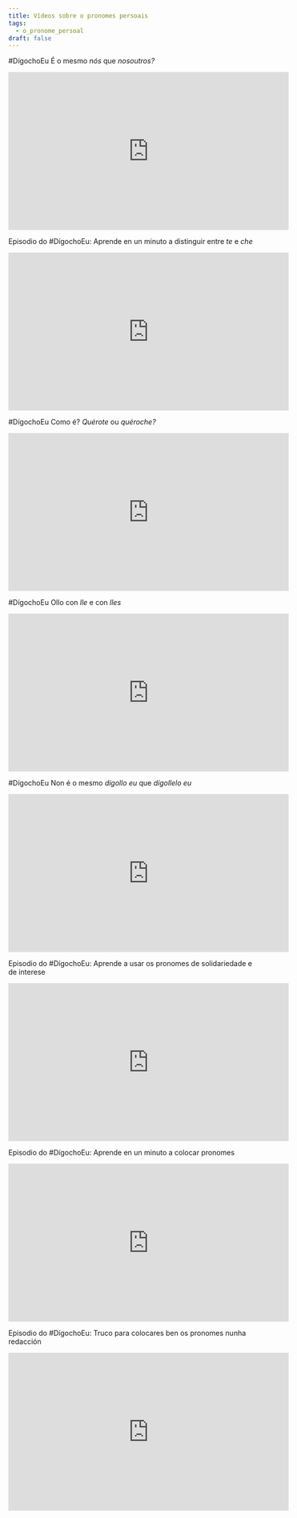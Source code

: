 ```yaml
---
title: Vídeos sobre o pronomes persoais
tags:
  - o_pronome_persoal
draft: false
---
```

\#DígochoEu É o mesmo *nós* que *nosoutros?*

<iframe width="560" height="315" src="https://www.youtube.com/embed/jqFkKg4wyqc" title="YouTube video player" frameborder="0" allow="accelerometer; autoplay; clipboard-write; encrypted-media; gyroscope; picture-in-picture" allowfullscreen></iframe>

Episodio do #DígochoEu: Aprende en un minuto a distinguir entre *te* e *che* 

<iframe width="560" height="315" src="https://www.youtube.com/embed/rdaCfWWvQp4" title="YouTube video player" frameborder="0" allow="accelerometer; autoplay; clipboard-write; encrypted-media; gyroscope; picture-in-picture" allowfullscreen></iframe>

\#DígochoEu Como é? *Quérote* ou *quéroche?*

<iframe width="560" height="315" src="https://www.youtube.com/embed/gBdKQv7PmC0" title="YouTube video player" frameborder="0" allow="accelerometer; autoplay; clipboard-write; encrypted-media; gyroscope; picture-in-picture" allowfullscreen></iframe>

\#DígochoEu Ollo con *lle* e con *lles*

<iframe width="560" height="315" src="https://www.youtube.com/embed/CHH-bjhmj2Q" title="YouTube video player" frameborder="0" allow="accelerometer; autoplay; clipboard-write; encrypted-media; gyroscope; picture-in-picture" allowfullscreen></iframe>

\#DígochoEu Non é o mesmo *dígollo eu* que *dígollelo eu*

<iframe width="560" height="315" src="https://www.youtube.com/embed/UdHFwMCQ1jA" title="YouTube video player" frameborder="0" allow="accelerometer; autoplay; clipboard-write; encrypted-media; gyroscope; picture-in-picture" allowfullscreen></iframe>

Episodio do #DígochoEu: Aprende a usar os pronomes de solidariedade e de interese

<iframe width="560" height="315" src="https://www.youtube.com/embed/TG6xcy8-9nw" title="YouTube video player" frameborder="0" allow="accelerometer; autoplay; clipboard-write; encrypted-media; gyroscope; picture-in-picture" allowfullscreen></iframe>

Episodio do #DígochoEu: Aprende en un minuto a colocar pronomes 

<iframe width="560" height="315" src="https://www.youtube.com/embed/HfAb4xH1dD8" title="YouTube video player" frameborder="0" allow="accelerometer; autoplay; clipboard-write; encrypted-media; gyroscope; picture-in-picture" allowfullscreen></iframe>

Episodio do #DígochoEu: Truco para colocares ben os pronomes nunha redacción 

<iframe width="560" height="315" src="https://www.youtube.com/embed/fuLp8ZrVutQ" title="YouTube video player" frameborder="0" allow="accelerometer; autoplay; clipboard-write; encrypted-media; gyroscope; picture-in-picture" allowfullscreen></iframe>